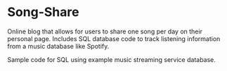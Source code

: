 # Song-Share
Online blog that allows for users to share one song per day on their personal page. Includes SQL database code to track listening information from a music database like Spotify.

Sample code for SQL using example music streaming service database.
